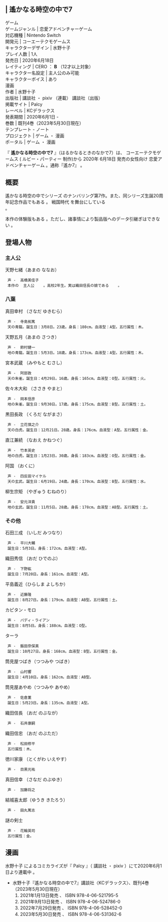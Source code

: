 |  遙かなる時空の中で7  
---  
ゲーム  
ゲームジャンル  |  恋愛アドベンチャーゲーム   
対応機種  |  Nintendo Switch   
開発元  |  コーエーテクモゲームス   
キャラクターデザイン  |  水野十子   
プレイ人数  |  1人   
発売日  |  2020年6月18日   
レイティング  |  CERO  ：  **B** （12才以上対象）   
キャラクター名設定  |  主人公のみ可能   
キャラクターボイス  |  あり   
漫画  
作者  |  水野十子   
出版社  |  講談社  ・  pixiv  （連載）  講談社（出版）   
掲載サイト  |  Palcy   
レーベル  |  KCデラックス   
発表期間  |  2020年6月1日 -   
巻数  |  既刊4巻（2023年5月30日現在）   
テンプレート  \-  ノート  
プロジェクト  |  ゲーム  ・  漫画   
ポータル  |  ゲーム  ・  漫画   
  
『 **遙かなる時空の中で7** 』（はるかなるときのなかで7）は、  コーエーテクモゲームス  (  ルビー・パーティー  制作)から  2020年
6月18日  発売の女性向け  恋愛アドベンチャーゲーム  。通称『遙か7』    。

##  概要  

遙かなる時空の中でシリーズ  のナンバリング第7作。また、同シリーズ生誕20周年記念作品でもある    。  戦国時代  を舞台にしている  
。

本作の体験版もある    。ただし、諸事情により製品版へのデータ引継ぎはできない    。

##  登場人物  

###  主人公  

天野七緒（あまの ななお）

     声 -  高橋美佳子 
     本作の  主人公    。高校2年生。実は織田信長の娘である    。 

###  八葉  

真田幸村  （さなだ ゆきむら）

     声 -  寺島拓篤 
     天の青龍。誕生日：3月8日。23歳。身長：180cm。血液型：A型。五行属性：木。 
天野五月（あまの さつき）

     声 -  鈴村健一 
     地の青龍。誕生日：5月3日。18歳。身長：173cm。血液型：A型。五行属性：木。 
宮本武蔵  （みやもと むさし）

     声 -  阿部敦 
     天の朱雀。誕生日：4月29日。16歳。身長：165cm。血液型：O型。五行属性：火。 
佐々木大和  （ささき やまと）

     声 -  岡本信彦 
     地の朱雀。誕生日：9月30日。17歳。身長：175cm。血液型：B型。五行属性：土。 
黒田長政  （くろだ ながまさ）

     声 -  立花慎之介 
     天の白虎。誕生日：12月21日。28歳。身長：176cm。血液型：A型。五行属性：金。 
直江兼続  （なおえ かねつぐ）

     声 -  竹本英史 
     地の白虎。誕生日：1月23日。30歳。身長：183cm。血液型：O型。五行属性：金。 
阿国  （おくに）

     声 -  四反田マイケル 
     天の玄武。誕生日：6月19日。24歳。身長：170cm。血液型：B型。五行属性：水。 
柳生宗矩  （やぎゅう むねのり）

     声 -  安元洋貴 
     地の玄武。誕生日：11月5日。28歳。身長：178cm。血液型：AB型。五行属性：土。 

###  その他  

石田三成  （いしだ みつなり）

     声 -  平川大輔 
     誕生日：5月3日。身長：172cm。血液型：A型。 
織田秀信  （おだ ひでのぶ）

     声 -  下野紘 
     誕生日：7月20日。身長：161cm。血液型：A型。 
平島義近（ひらしま よしちか）

     声 -  近藤隆 
     誕生日：8月27日。身長：179cm。血液型：AB型。五行属性：土。 
カピタン・モロ

     声 -  パディ・ライアン 
     誕生日：8月5日。身長：188cm。血液型：O型。 
ターラ

     声 -  飯田奈保美 
     誕生日：10月27日。身長：168cm。血液型：B型。五行属性：金。 
筒見屋つばき（つつみや つばき）

     声 -  山村響 
     誕生日：4月10日。身長：162cm。血液型：AB型。 
筒見屋あやめ（つつみや あやめ）

     声 -  佐倉薫 
     誕生日：5月23日。身長：135cm。血液型：A型。 
織田信長  （おだ のぶなが）

     声 -  石井康嗣 
織田信忠  （おだ のぶただ）

     声 -  松田修平 
     五行属性：木。 
徳川家康  （とくがわ いえやす）

     声 -  目黒光祐 
真田信幸  （さなだ のぶゆき）

     声 -  加藤将之 
結城喜太郎（ゆうき きたろう）

     声 -  田丸篤志 
謎の剣士

     声 -  花輪英司 
     五行属性：金。 

##  漫画  

水野十子  によるコミカライズが『  Palcy  』（  講談社  ・  pixiv  ）にて2020年6月1日より連載中    。

  * 水野十子『遙かなる時空の中で7』講談社〈KCデラックス〉、既刊4巻（2023年5月30日現在） 
    1. 2021年1月13日発売      、  ISBN  978-4-06-521795-5 
    2. 2021年9月13日発売    、  ISBN  978-4-06-524786-0 
    3. 2022年7月29日発売    、  ISBN  978-4-06-528452-0 
    4. 2023年5月30日発売    、  ISBN  978-4-06-531362-6 

